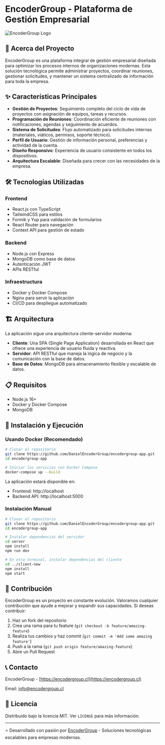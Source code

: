 # EncoderGroup - Plataforma de Gestión Empresarial

![EncoderGroup Logo](https://via.placeholder.com/800x200/0078D7/FFFFFF?text=EncoderGroup)

## 🚀 Acerca del Proyecto

EncoderGroup es una plataforma integral de gestión empresarial diseñada para optimizar los procesos internos de organizaciones modernas. Esta solución tecnológica permite administrar proyectos, coordinar reuniones, gestionar solicitudes, y mantener un sistema centralizado de información para toda la empresa.

## ✨ Características Principales

- **Gestión de Proyectos**: Seguimiento completo del ciclo de vida de proyectos con asignación de equipos, tareas y recursos.
- **Programación de Reuniones**: Coordinación eficiente de reuniones con notificaciones, agendas y seguimiento de acuerdos.
- **Sistema de Solicitudes**: Flujo automatizado para solicitudes internas (materiales, viáticos, permisos, soporte técnico).
- **Perfil de Usuario**: Gestión de información personal, preferencias y actividad de la cuenta.
- **Diseño Responsivo**: Experiencia de usuario consistente en todos los dispositivos.
- **Arquitectura Escalable**: Diseñada para crecer con las necesidades de la empresa.

## 🛠️ Tecnologías Utilizadas

### Frontend
- React.js con TypeScript
- TailwindCSS para estilos
- Formik y Yup para validación de formularios
- React Router para navegación
- Context API para gestión de estado

### Backend
- Node.js con Express
- MongoDB como base de datos
- Autenticación JWT
- APIs RESTful

### Infraestructura
- Docker y Docker Compose
- Nginx para servir la aplicación
- CI/CD para despliegue automatizado

## 🏗️ Arquitectura

La aplicación sigue una arquitectura cliente-servidor moderna:

- **Cliente**: Una SPA (Single Page Application) desarrollada en React que ofrece una experiencia de usuario fluida y reactiva.
- **Servidor**: API RESTful que maneja la lógica de negocio y la comunicación con la base de datos.
- **Base de Datos**: MongoDB para almacenamiento flexible y escalable de datos.

## 📋 Requisitos

- Node.js 16+
- Docker y Docker Compose
- MongoDB

## 🚀 Instalación y Ejecución

### Usando Docker (Recomendado)

```bash
# Clonar el repositorio
git clone https://github.com/DanielEncoderGroup/encodergroup-app.git
cd encodergroup-app

# Iniciar los servicios con Docker Compose
docker-compose up --build
```

La aplicación estará disponible en:
- Frontend: http://localhost
- Backend API: http://localhost:5000

### Instalación Manual

```bash
# Clonar el repositorio
git clone https://github.com/DanielEncoderGroup/encodergroup-app.git
cd encodergroup-app

# Instalar dependencias del servidor
cd server
npm install
npm run dev

# En otra terminal, instalar dependencias del cliente
cd ../client-new
npm install
npm start
```

## 🤝 Contribución

EncoderGroup es un proyecto en constante evolución. Valoramos cualquier contribución que ayude a mejorar y expandir sus capacidades. Si deseas contribuir:

1. Haz un fork del repositorio
2. Crea una rama para tu feature (`git checkout -b feature/amazing-feature`)
3. Realiza tus cambios y haz commit (`git commit -m 'Add some amazing feature'`)
4. Push a la rama (`git push origin feature/amazing-feature`)
5. Abre un Pull Request

## 📞 Contacto

EncoderGroup - [https://encodergroup.cl](https://encodergroup.cl)

Email: info@encodergroup.cl

## 📄 Licencia

Distribuido bajo la licencia MIT. Ver `LICENSE` para más información.

---

⭐️ Desarrollado con pasión por [EncoderGroup](https://github.com/DanielEncoderGroup) - Soluciones tecnológicas escalables para empresas modernas.
